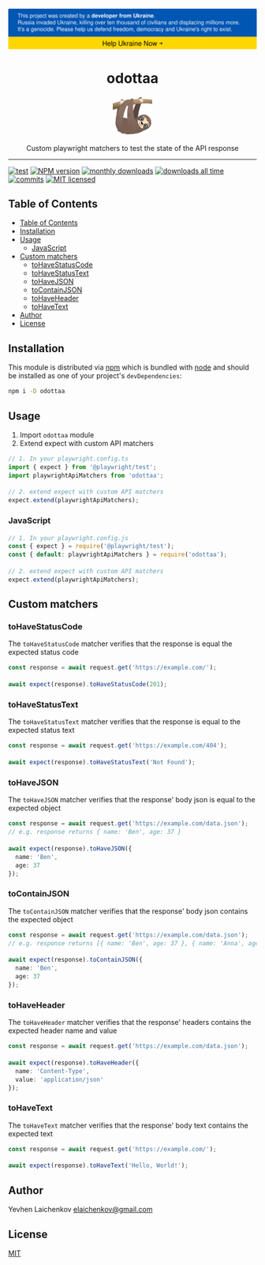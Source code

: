 [![Stand With Ukraine](https://raw.githubusercontent.com/vshymanskyy/StandWithUkraine/main/banner-direct-single.svg)](https://vshymanskyy.github.io/StandWithUkraine)

<div align="center">
<h1 align="center">odottaa</h1>

<a href="https://www.joypixels.com/profiles/emoji/1f9a5">
  <img
    height="80"
    width="80"
    alt="sloth"
    src="./assets/sloth.png"
  />
</a>

<p>Custom playwright matchers to test the state of the API response</p>

</div>

---
[![test](https://github.com/elaichenkov/odottaa/actions/workflows/tests.yml/badge.svg)](https://github.com/elaichenkov/odottaa/actions/workflows/tests.yml)
[![NPM version](https://img.shields.io/npm/v/odottaa.svg?style=flat&color=red)](https://www.npmjs.com/package/odottaa)
[![monthly downloads](https://img.shields.io/npm/dm/odottaa.svg?style=flat&color=orange&label=monthly%20downloads)](https://www.npmjs.com/package/odottaa)
[![downloads all time](https://img.shields.io/npm/dt/odottaa.svg?style=flat&color=yellow&label=lifetime%20downloads)](https://www.npmjs.com/package/odottaa)
[![commits](https://img.shields.io/github/commit-activity/y/elaichenkov/playwright-expect.svg?style=flat&color=purple)](https://github.com/elaichenkov/odottaa/commits/main)
[![MIT licensed](https://img.shields.io/badge/license-MIT-blue.svg?style=flat&color=blue)](LICENSE)

## Table of Contents

- [Table of Contents](#table-of-contents)
- [Installation](#installation)
- [Usage](#usage)
  - [JavaScript](#javascript)
- [Custom matchers](#custom-matchers)
  - [toHaveStatusCode](#tohavestatuscode)
  - [toHaveStatusText](#tohavestatustext)
  - [toHaveJSON](#tohavejson)
  - [toContainJSON](#tocontainjson)
  - [toHaveHeader](#tohaveheader)
  - [toHaveText](#tohavetext)
- [Author](#author)
- [License](#license)

## Installation

This module is distributed via [npm](https://npmjs.com/) which is bundled with [node](https://nodejs.org/) and
should be installed as one of your project's `devDependencies`:

```bash
npm i -D odottaa
```

## Usage

1. Import `odottaa` module
2. Extend expect with custom API matchers

```typescript
// 1. In your playwright.config.ts
import { expect } from '@playwright/test';
import playwrightApiMatchers from 'odottaa';

// 2. extend expect with custom API matchers
expect.extend(playwrightApiMatchers);
```

### JavaScript

```javascript
// 1. In your playwright.config.js
const { expect } = require('@playwright/test');
const { default: playwrightApiMatchers } = require('odottaa');

// 2. extend expect with custom API matchers
expect.extend(playwrightApiMatchers);
```

## Custom matchers

### toHaveStatusCode

The `toHaveStatusCode` matcher verifies that the response is equal the expected status code

```typescript
const response = await request.get('https://example.com/');

await expect(response).toHaveStatusCode(201);
```

### toHaveStatusText

The `toHaveStatusText` matcher verifies that the response is equal to the expected status text

```typescript
const response = await request.get('https://example.com/404');

await expect(response).toHaveStatusText('Not Found');
```

### toHaveJSON

The `toHaveJSON` matcher verifies that the response' body json is equal to the expected object

```typescript
const response = await request.get('https://example.com/data.json');
// e.g. response returns { name: 'Ben', age: 37 }

await expect(response).toHaveJSON({
  name: 'Ben',
  age: 37
});
```

### toContainJSON

The `toContainJSON` matcher verifies that the response' body json contains the expected object

```typescript
const response = await request.get('https://example.com/data.json');
// e.g. response returns [{ name: 'Ben', age: 37 }, { name: 'Anna', age: 26 }]

await expect(response).toContainJSON({
  name: 'Ben',
  age: 37
});
```

### toHaveHeader

The `toHaveHeader` matcher verifies that the response' headers contains the expected header name and value

```typescript
const response = await request.get('https://example.com/data.json');

await expect(response).toHaveHeader({
  name: 'Content-Type', 
  value: 'application/json'
});
```

### toHaveText

The `toHaveText` matcher verifies that the response' body text contains the expected text

```typescript
const response = await request.get('https://example.com/');

await expect(response).toHaveText('Hello, World!');
```

## Author

Yevhen Laichenkov <elaichenkov@gmail.com>

## License

[MIT](LICENSE)
